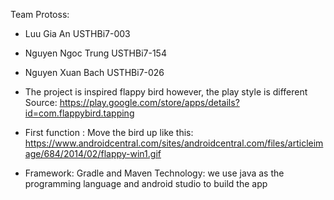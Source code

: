 Team Protoss:
- Luu Gia An USTHBi7-003
- Nguyen Ngoc Trung USTHBi7-154
- Nguyen Xuan Bach USTHBi7-026

- The project is inspired flappy bird however, the play style is different  
  Source: https://play.google.com/store/apps/details?id=com.flappybird.tapping

- First function :
        Move the bird up like this: https://www.androidcentral.com/sites/androidcentral.com/files/articleimage/684/2014/02/flappy-win1.gif

- Framework: Gradle and Maven
  Technology: we use java as the programming language and android studio to build the app


